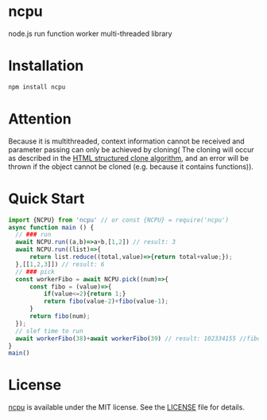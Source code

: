 # ncpu
node.js run function worker multi-threaded library

# Installation 
```sh
npm install ncpu
```

# Attention
Because it is multithreaded, context information cannot be received and parameter passing can only be achieved by cloning(
The cloning will occur as described in the [HTML structured clone algorithm](https://developer.mozilla.org/en-US/docs/Web/API/Web_Workers_API/Structured_clone_algorithm), and an error will be thrown if the object cannot be cloned (e.g. because it contains functions)).

# Quick Start
```js
import {NCPU} from 'ncpu' // or const {NCPU} = require('ncpu')
async function main () {
  // ### run
  await NCPU.run((a,b)=>a+b,[1,2]) // result: 3
  await NCPU.run((list)=>{
      return list.reduce((total,value)=>{return total+value;});
  },[[1,2,3]]) // result: 6
  // ### pick
  const workerFibo = await NCPU.pick((num)=>{
      const fibo = (value)=>{
          if(value<=2){return 1;}
          return fibo(value-2)+fibo(value-1);
      }
      return fibo(num);
  });
  // slef time to run
  await workerFibo(38)+await workerFibo(39) // result: 102334155 //fibo(40)
}
main()
```

# License
[ncpu](https://github.com/zy445566/ncpu) is available under the MIT license. See the [LICENSE](https://github.com/zy445566/ncpu/blob/master/LICENSE) file for details.
